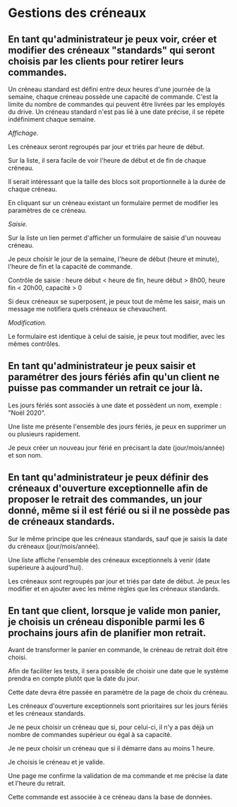 # Gestions des créneaux

## En tant qu'administrateur je peux voir, créer et modifier des créneaux "standards" qui seront choisis par les clients pour retirer leurs commandes.

Un créneau standard est défini entre deux heures d'une journée de la semaine, chaque créneau possède une capacité de commande. C'est la limite du nombre de commandes qui peuvent être livrées par les employés du drive. Un créneau standard n'est pas lié à une date précise, il se répète indéfiniment chaque semaine.

*Affichage.*

Les créneaux seront regroupés par jour et triés par heure de début.

Sur la liste, il sera facile de voir l'heure de début et de fin de chaque créneau.

Il serait intéressant que la taille des blocs soit proportionnelle à la durée de chaque créneau.

En cliquant sur un créneau existant un formulaire permet de modifier les paramètres de ce créneau.

*Saisie.*

Sur la liste un lien permet d'afficher un formulaire de saisie d'un nouveau créneau.

Je peux choisir le jour de la semaine, l'heure de début (heure et minute), l'heure de fin et la capacité de commande.

Contrôle de saisie : heure début < heure de fin, heure début > 8h00, heure fin < 20h00, capacité > 0

Si deux créneaux se superposent, je peux tout de même les saisir, mais un message me notifiera quels créneaux se chevauchent.

*Modification.*

Le formulaire est identique à celui de saisie, je peux tout modifier, avec les mêmes contrôles.

## En tant qu'administrateur je peux saisir et paramétrer des jours fériés afin qu'un client ne puisse pas commander un retrait ce jour là.

Les jours fériés sont associés à une date et possèdent un nom, exemple : "Noël 2020".

Une liste me présente l'ensemble des jours fériés, je peux en supprimer un ou plusieurs rapidement.

Je peux créer un nouveau jour férié en précisant la date (jour/mois/année) et son nom.

## En tant qu'administrateur je peux définir des créneaux d'ouverture exceptionnelle afin de proposer le retrait des commandes, un jour donné, même si il est férié ou si il ne possède pas de créneaux standards.

Sur le même principe que les créneaux standards, sauf que je saisis la date du créneaux (jour/mois/année).

Une liste affiche l'ensemble des créneaux exceptionnels à venir (date supérieure à aujourd'hui).

Les créneaux sont regroupés par jour et triés par date de début.
Je peux les modifier et en ajouter avec les même règles que les créneaux standards.

## En tant que client, lorsque je valide mon panier, je choisis un créneau disponible parmi les 6 prochains jours afin de planifier mon retrait. 

Avant de transformer le panier en commande, le créneau de retrait doit être choisi.

Afin de faciliter les tests, il sera possible de choisir une date que le système prendra en compte plutôt que la date du jour.

Cette date devra être passée en paramètre de la page de choix du créneau.

Les créneaux d'ouverture exceptionnels sont prioritaires sur les jours fériés et les créneaux standards.

Je ne peux choisir un créneau que si, pour celui-ci, il n'y a pas déjà un nombre de commandes supérieur ou égal à sa capacité.

Je ne peux choisir un créneau que si il démarre dans au moins 1 heure.

Je choisis le créneau et je valide.

Une page me confirme la validation de ma commande et me précise la date et l'heure du retrait.

Cette commande est associée à ce créneau dans la base de données.
